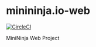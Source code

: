 # minininja.io-web

[![CircleCI](https://circleci.com/gh/dennisstine/minininja.io-web.svg?style=svg)](https://circleci.com/gh/dennisstine/minininja.io-web)

MiniNinja Web Project
